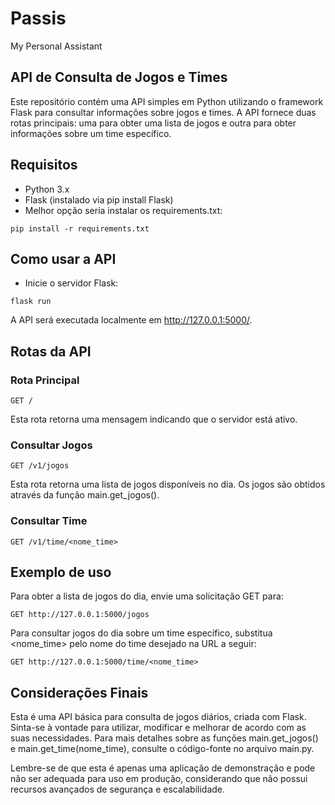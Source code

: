 # Passis
My Personal Assistant

## API de Consulta de Jogos e Times
Este repositório contém uma API simples em Python utilizando o framework Flask para consultar informações sobre jogos e times. A API fornece duas rotas principais: uma para obter uma lista de jogos e outra para obter informações sobre um time específico.

## Requisitos
* Python 3.x
* Flask (instalado via pip install Flask)
* Melhor opção seria instalar os requirements.txt:
 ```
pip install -r requirements.txt
```

## Como usar a API
* Inicie o servidor Flask:
 ```
flask run
```
A API será executada localmente em http://127.0.0.1:5000/.

## Rotas da API
### Rota Principal
 ```
GET /
```
Esta rota retorna uma mensagem indicando que o servidor está ativo.

### Consultar Jogos
 ```
GET /v1/jogos
```
Esta rota retorna uma lista de jogos disponíveis no dia. Os jogos são obtidos através da função main.get_jogos().

### Consultar Time
 ```
GET /v1/time/<nome_time>
```

## Exemplo de uso
Para obter a lista de jogos do dia, envie uma solicitação GET para:
 ```
GET http://127.0.0.1:5000/jogos
```
Para consultar jogos do dia sobre um time específico, substitua <nome_time> pelo nome do time desejado na URL a seguir:
 ```
GET http://127.0.0.1:5000/time/<nome_time>
```


## Considerações Finais
Esta é uma API básica para consulta de jogos diários, criada com Flask. Sinta-se à vontade para utilizar, modificar e melhorar de acordo com as suas necessidades. Para mais detalhes sobre as funções main.get_jogos() e main.get_time(nome_time), consulte o código-fonte no arquivo main.py.

Lembre-se de que esta é apenas uma aplicação de demonstração e pode não ser adequada para uso em produção, considerando que não possui recursos avançados de segurança e escalabilidade.
